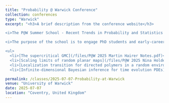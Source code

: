 ```yaml
---
title: "Probability @ Warwick Conference"
collection: conferences
type: "Warwick"
excerpt: "<h3>A brief description from the conference website</h3>

<i>The P@W Summer School - Recent Trends in Probability and Statistics is the inaugural summer school in Probability and Statistics that will be held at the University of Warwick from the 7th-11th July 2025. </i>

<i>The purpose of the school is to engage PhD students and early-career researchers with cutting-edge topics at the frontiers of current knowledge. It will feature four lecture courses by leading experts that will explore recent developments on different themes: stochastic PDEs, random planar maps, directed polymers and Bayesian inference for time evolution PDEs. The programme will be complemented by discussion and exercise sessions so to maximise interaction among participants and speakers.</i><i>Below are the topics lectured at the conference and my rough notes thereof.</i> 

<ul>
  <li>[The supercritical GMC](/files/P@W 2025 Martin Hairer Notes.pdf)</li>
  <li>[Scaling limits of random planar maps](/files/P@W 2025 Nina Holden Notes.pdf)</li>
  <li>[Localization transition for directed polymers in a random environment (in dimension larger than 3)](/files/P@W 2025 Nina Hubert Lacoin.pdf)</li>
  <li>[Infinite-dimensional Bayesian inference for time evolution PDEs](/files/P@W 2025 Richard Nickl Notes.pdf)</li></ul>"

permalink: /classes/2025-07-07-Probability-at-Warwick
venue: "University of Warwick"
date: 2025-07-07
location: "Coventry, United Kingdom"
---
```



